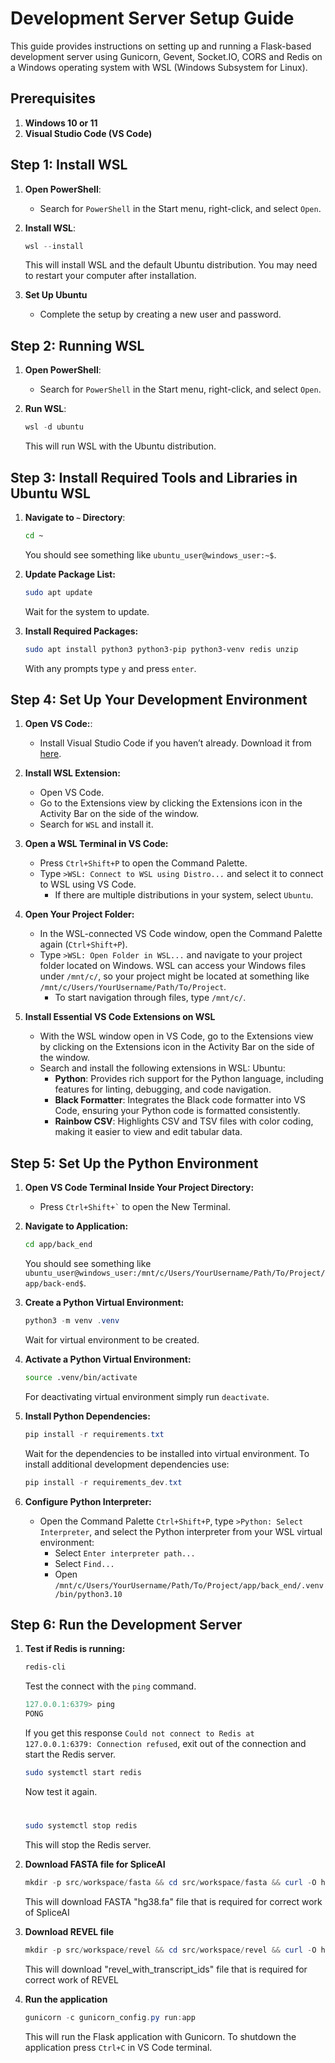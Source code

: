 # Development Server Setup Guide

This guide provides instructions on setting up and running a Flask-based development server using Gunicorn, Gevent, Socket.IO, CORS and Redis on a Windows operating system with WSL (Windows Subsystem for Linux).

## Prerequisites

1. **Windows 10 or 11**
2. **Visual Studio Code (VS Code)**

## Step 1: Install WSL

1. **Open PowerShell**:
   - Search for `PowerShell` in the Start menu, right-click, and select `Open`.

2. **Install WSL**:
   ```powershell
   wsl --install
   ```

   This will install WSL and the default Ubuntu distribution. You may need to restart your computer after installation.

3. **Set Up Ubuntu**
   - Complete the setup by creating a new user and password.

## Step 2: Running WSL

1. **Open PowerShell**:
   - Search for `PowerShell` in the Start menu, right-click, and select `Open`.

2. **Run WSL**:
   ```powershell
   wsl -d ubuntu
   ```

   This will run WSL with the Ubuntu distribution.

## Step 3: Install Required Tools and Libraries in Ubuntu WSL

1. **Navigate to `~` Directory**:
   ```bash
   cd ~
   ```

   You should see something like `ubuntu_user@windows_user:~$`.

2. **Update Package List:**
   ```bash
   sudo apt update
   ```

   Wait for the system to update.

3. **Install Required Packages:**
   ```bash
   sudo apt install python3 python3-pip python3-venv redis unzip
   ```

   With any prompts type `y` and press `enter`.

## Step 4: Set Up Your Development Environment

1. **Open VS Code:**:
   - Install Visual Studio Code if you haven’t already. Download it from [here](https://code.visualstudio.com/).

2. **Install WSL Extension:**
   - Open VS Code.
   - Go to the Extensions view by clicking the Extensions icon in the Activity Bar on the side of the window.
   - Search for `WSL` and install it.

3. **Open a WSL Terminal in VS Code:**
   - Press `Ctrl+Shift+P` to open the Command Palette.
   - Type `>WSL: Connect to WSL using Distro...` and select it to connect to WSL using VS Code.
      - If there are multiple distributions in your system, select `Ubuntu`.

4. **Open Your Project Folder:**
   - In the WSL-connected VS Code window, open the Command Palette again (`Ctrl+Shift+P`).
   - Type `>WSL: Open Folder in WSL...` and navigate to your project folder located on Windows. WSL can access your Windows files under `/mnt/c/`, so your project might be located at something like `/mnt/c/Users/YourUsername/Path/To/Project`.
      - To start navigation through files, type `/mnt/c/`.

5. **Install Essential VS Code Extensions on WSL**
   - With the WSL window open in VS Code, go to the Extensions view by clicking on the Extensions icon in the     Activity Bar on the side of the window.
   - Search and install the following extensions in WSL: Ubuntu:
     - **Python**: Provides rich support for the Python language, including features for linting, debugging, and code navigation.
     - **Black Formatter**: Integrates the Black code formatter into VS Code, ensuring your Python code is formatted consistently.
     - **Rainbow CSV**: Highlights CSV and TSV files with color coding, making it easier to view and edit tabular data.

## Step 5: Set Up the Python Environment

1. **Open VS Code Terminal Inside Your Project Directory:**
   - Press `` Ctrl+Shift+` `` to open the New Terminal.

2. **Navigate to Application:**
   ```bash
   cd app/back_end
   ```
   
   You should see something like `ubuntu_user@windows_user:/mnt/c/Users/YourUsername/Path/To/Project/app/back-end$`.

3. **Create a Python Virtual Environment:**
   ```powershell
   python3 -m venv .venv
   ```

   Wait for virtual environment to be created.

4. **Activate a Python Virtual Environment:**
   ```bash
   source .venv/bin/activate
   ```

   For deactivating virtual environment simply run `deactivate`.

5. **Install Python Dependencies:**
   ```powershell
   pip install -r requirements.txt
   ```

   Wait for the dependencies to be installed into virtual environment. To install additional development dependencies use:
   ```powershell
   pip install -r requirements_dev.txt
   ```

6. **Configure Python Interpreter:**
   - Open the Command Palette `Ctrl+Shift+P`, type `>Python: Select Interpreter`, and select the Python interpreter from your WSL virtual environment:
      - Select `Enter interpreter path...`
      - Select `Find...`
      - Open `/mnt/c/Users/YourUsername/Path/To/Project/app/back_end/.venv/bin/python3.10`

## Step 6: Run the Development Server

1. **Test if Redis is running:**
   ```bash
   redis-cli
   ```

   Test the connect with the `ping` command.
   ```powershell
   127.0.0.1:6379> ping
   PONG
   ```

   If you get this response `Could not connect to Redis at 127.0.0.1:6379: Connection refused`, exit out of the connection and start the Redis server.
   ```bash
   sudo systemctl start redis
   ```

   Now test it again.
   
   #
   
   ```bash
   sudo systemctl stop redis
   ```
   
   This will stop the Redis server.

2. **Download FASTA file for SpliceAI**
   ```powershell
   mkdir -p src/workspace/fasta && cd src/workspace/fasta && curl -O https://hgdownload.cse.ucsc.edu/goldenPath/hg38/bigZips/hg38.fa.gz && gunzip hg38.fa.gz && cd ../../..
   ```
   This will download FASTA "hg38.fa" file that is required for correct work of SpliceAI

3. **Download REVEL file**
   ```powershell
   mkdir -p src/workspace/revel && cd src/workspace/revel && curl -O https://rothsj06.dmz.hpc.mssm.edu/revel-v1.3_all_chromosomes.zip && unzip revel-v1.3_all_chromosomes.zip && cd ../../..
   ```
   This will download "revel_with_transcript_ids" file that is required for correct work of REVEL

4. **Run the application**
   ```powershell
   gunicorn -c gunicorn_config.py run:app
   ```

   This will run the Flask application with Gunicorn. To shutdown the application press `Ctrl+C` in VS Code terminal.
